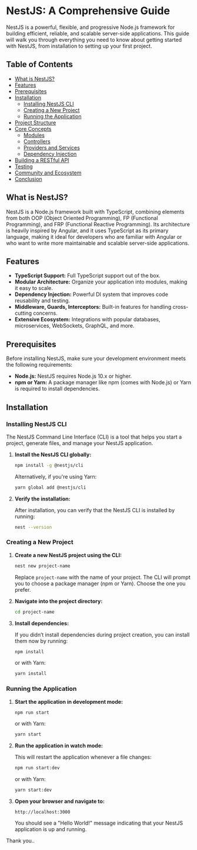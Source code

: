# NestJS: A Comprehensive Guide

NestJS is a powerful, flexible, and progressive Node.js framework for building efficient, reliable, and scalable server-side applications. This guide will walk you through everything you need to know about getting started with NestJS, from installation to setting up your first project.

## Table of Contents
- [What is NestJS?](#what-is-nestjs)
- [Features](#features)
- [Prerequisites](#prerequisites)
- [Installation](#installation)
  - [Installing NestJS CLI](#installing-nestjs-cli)
  - [Creating a New Project](#creating-a-new-project)
  - [Running the Application](#running-the-application)
- [Project Structure](#project-structure)
- [Core Concepts](#core-concepts)
  - [Modules](#modules)
  - [Controllers](#controllers)
  - [Providers and Services](#providers-and-services)
  - [Dependency Injection](#dependency-injection)
- [Building a RESTful API](#building-a-restful-api)
- [Testing](#testing)
- [Community and Ecosystem](#community-and-ecosystem)
- [Conclusion](#conclusion)

## What is NestJS?

NestJS is a Node.js framework built with TypeScript, combining elements from both OOP (Object Oriented Programming), FP (Functional Programming), and FRP (Functional Reactive Programming). Its architecture is heavily inspired by Angular, and it uses TypeScript as its primary language, making it ideal for developers who are familiar with Angular or who want to write more maintainable and scalable server-side applications.

## Features

- **TypeScript Support:** Full TypeScript support out of the box.
- **Modular Architecture:** Organize your application into modules, making it easy to scale.
- **Dependency Injection:** Powerful DI system that improves code reusability and testing.
- **Middleware, Guards, Interceptors:** Built-in features for handling cross-cutting concerns.
- **Extensive Ecosystem:** Integrations with popular databases, microservices, WebSockets, GraphQL, and more.

## Prerequisites

Before installing NestJS, make sure your development environment meets the following requirements:

- **Node.js:** NestJS requires Node.js 10.x or higher.
- **npm or Yarn:** A package manager like npm (comes with Node.js) or Yarn is required to install dependencies.

## Installation

### Installing NestJS CLI

The NestJS Command Line Interface (CLI) is a tool that helps you start a project, generate files, and manage your NestJS application.

1. **Install the NestJS CLI globally:**

    ```bash
    npm install -g @nestjs/cli
    ```

    Alternatively, if you're using Yarn:

    ```bash
    yarn global add @nestjs/cli
    ```

2. **Verify the installation:**

    After installation, you can verify that the NestJS CLI is installed by running:

    ```bash
    nest --version
    ```

### Creating a New Project

1. **Create a new NestJS project using the CLI:**

    ```bash
    nest new project-name
    ```

    Replace `project-name` with the name of your project. The CLI will prompt you to choose a package manager (npm or Yarn). Choose the one you prefer.

2. **Navigate into the project directory:**

    ```bash
    cd project-name
    ```

3. **Install dependencies:**

    If you didn’t install dependencies during project creation, you can install them now by running:

    ```bash
    npm install
    ```

    or with Yarn:

    ```bash
    yarn install
    ```

### Running the Application

1. **Start the application in development mode:**

    ```bash
    npm run start
    ```

    or with Yarn:

    ```bash
    yarn start
    ```

2. **Run the application in watch mode:**

    This will restart the application whenever a file changes:

    ```bash
    npm run start:dev
    ```

    or with Yarn:

    ```bash
    yarn start:dev
    ```

3. **Open your browser and navigate to:**

    ```
    http://localhost:3000
    ```

    You should see a "Hello World!" message indicating that your NestJS application is up and running.

Thank you..


